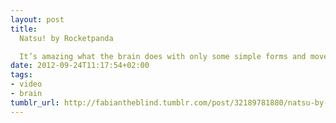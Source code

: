 ```yaml
---
layout: post
title: 
  Natsu! by Rocketpanda

  It’s amazing what the brain does with only some simple forms and movement patterns. Check out the video on vimeo —> https://vimeo.com/49573338
date: 2012-09-24T11:17:54+02:00
tags:
- video
- brain
tumblr_url: http://fabiantheblind.tumblr.com/post/32189781880/natsu-by-rocketpanda-its-amazing-what-the
---
```

